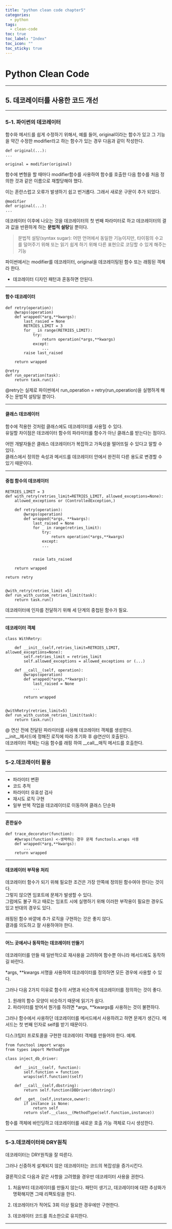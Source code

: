 ```yaml
---
title: "python clean code chapter5"
categories:
  - python
tags:
  - clean-code
toc: true
toc_label: "Index"
toc_icon: ""
toc_sticky: true
---
```

# Python Clean Code

---

## 5. 데코레이터를 사용한 코드 개선

---

### 5-1. 파이썬의 데코레이터

함수와 메서드를 쉽게 수정하기 위해서,
예를 들어, original이라는 함수가 있고 그 기능을 약간 수정한 modifier라고 하는 함수가 있는 경우 다음과 같이 작성한다.
```
def original(...):
...

original = modifier(original)
```
함수에 변형을 할 때마다 modifier함수를 사용하여 함수를 호출한 다음 함수를 처음 정의한 것과 같은 이름으로 재할당해야 했다.

이는 혼란스럽고 오류가 발생하기 쉽고 번거롭다. 그래서 새로운 구문이 추가 되었다.

```
@modifier
def original(...):
...
```
데코레이터 이후에 나오는 것을 데코레이터의 첫 번째 파라미터로 하고 데코레이터의 결과 값을 반환하게 하는 **문법적 설탕**일 뿐이다.

>문법적 설탕(syntax sugar): 어떤 언어에서 동일한 기능이지만, 타이핑의 수고를 덜어주기 위해 또는 읽기 쉽게 하기 위해 다른 표현으로 코딩할 수 있게 해주는 기능

파이썬에서는 modifier를 데코레이터, original을 데코레이팅된 함수 또는 래핑된 객체라 한다.


* 데코레이터 디자인 패턴과 혼동하면 안된다.

---

#### 함수 데코레이터


```
def retry(operation):
    @wraps(operation)
    def wrapped(*arg,**kwargs):
        last_rasied = None
        RETRIES_LIMIT = 3
        for _ in range(RETRIES_LIMIT):
            try:
                return operation(*args,**kwargs)
            except:
                ...
        raise last_raised

    return wrapped

@retry
def run_operation(task):
    return task.run()
```

@retry는 실제로 파이썬에서 run_operation = retry(run_operation)을 실행하게 해주는 문법적 설탕일 뿐이다.

---

#### 클래스 데코레이터

함수에 적용한 것처럼 클래스에도 데코레이터를 사용헐 수 있다.  
유일할 차이점은 데코레이터 함수의 파라미터롤 함수가 아닌 클래스를 받는다는 점이다.

어떤 개발자들은 클래스 데코레이터가 복잡하고 가독성을 떨어뜨릴 수 있다고 말할 수 있다.  
클래스에서 정의한 속성과 메서드를 데코레이터 안에서 완전히 다른 용도로 변경할 수 있기 때문이다.

---

#### 중첩 함수의 데코레이터

```
RETRIES_LIMIT = 3
def with_retry(retries_limit=RETRIES_LIMIT, allowed_exceptions=None):
    allowed_exceptions or (ControlledException,)
    
    def retry(operation):
        @wraps(operation)
        def wrapped(*args, **kwargs):
            last_raised = None
            for _ in range(retries_limit):
                try:
                    return operation(*args,**kwargs)
                except:
                ...


            rasie lats_raised
        
    return wrapped
    
return retry


@with_retry(retries_limit =5)
def run_with_custom_retries_limit(task):
    return task.run()

```
데코레이터에 인자를 전달하기 위해 세 단계의 중첩된 함수가 필요.

---

#### 데코레이터 객체

```
class WithRetry:

    def __init__(self,retries_limit=RETRIES_LIMIT, allowed_exceptions=None):
        self.retries_limit = retries_limit
        self.allowed_exceptions = allowed_exceptions or (...)

    def __call__(self, operation):
        @wraps(operation)
        def wrapped(*args,**kwargs):
            last_raised = None
            ...

        return wrapped


@withRetry(retries_limit=5)
def run_with_custom_retries_limit(task):
    return task.run()
```

@ 연산 전에 전달된 파라미터를 사용해 데코레이터 객체를 생성한다.  
__init__메서드에 정해진 로직에 따라 초기화 후 @연산이 호출된다.   
데코레이터 객체는 다음 함수를 래핑 하여 __call__매직 메서드를 호출한다.

---

### 5-2.데코레이터 활용

---

+ 파라미터 변환
+ 코드 추적
+ 파라미터 유효성 검사
+ 재시도 로직 구현
+ 일부 반복 작업을 데코레이터로 이동하여 클래스 단순화


---

#### 흔한실수

```
def trace_decorator(function):
    #@wraps(function) <-생략하는 경우 문제 functools.wraps 사용
    def wrapped(*arg,**kwargs):
        ...
    return wrapped
```

----

#### 데코레이터 부작용 처리

데코레이터 함수가 되기 위해 필요한 조건은 가장 안쪽에 정의된 함수여야 한다는 것이다.  
그렇지 않으면 임포트에 문제가 발생할 수 있다.  
그럼에도 불구 하고 때로는 임포트 시에 실행하기 위해 이러한 부작용이 필요한 경우도 있고 반대의 경우도 있다.  

래핑된 함수 바깥에 추가 로직을 구현하는 것은 좋지 않다.  
결과를 의도하고 잘 사용하여야 한다.

---

#### 어느 곳에서나 동작하는 데코레이터 만들기

데코레이터를 만들 때 일반적으로 재사용을 고려하여 함수뿐 아니라 메서드에도 동작하길 바란다.

*args, **kwargs 서명을 사용하여 데코레이터를 정의하면 모든 경우에 사용할 수 있다.

그러나 다음 2가지 이유로 함수의 서명과 비슷하게 데코레이터를 정의하는 것이 좋다.

1. 원래의 함수 모양이 비슷하기 때문에 읽기가 쉽다.
2. 파라미터를 받어서 뭔가를 하려면 *args, **kwargs를 사용하는 것이 불편하다.

그러나 함수에서 사용하던 데코레이터를 메서드에서 사용하려고 하면 문제가 생긴다. 메서드는 첫 번째 인자로 self를 받기 때문이다.

디스크팁터 프로토콜을 구현한 데코레이터 객체를 만들어야 한다.
예제.
```
from functool import wraps
from types import MethodType

class inject_db_driver:

    def __init__(self, function):
        self.function = function
        wraps(self.function)(self)

    def __call__(self,dbstring):
        return self.function(DBDriver(dbstring))

    def __get__(self,instance,owner):
        if instance is None:
            return self
        return slef.__class__(MethodType(self.function,instance))
```
함수를 객체에 바인딩하고 데코레이터를 새로운 호출 가능 객체로 다시 생성한다.

---

### 5-3.데코레이터와 DRY원칙

데코레이터는 DRY원칙을 잘 따른다.

그러나 신중하게 설계되지 않은 데코레이터는 코드의 복잡성을 증가시킨다. 

결론적으로 다음과 같은 사항을 고려했을 경우만 데코레이터 사용을 권한다.

1. 처음부터 데코레이터를 만들지 않는다. 패턴이 생기고, 데코레이터에 대한 추상화가 명확해지면 그때 리팩토링을 한다.

2. 데코레이터가 적어도 3회 이상 필요한 경우에만 구현한다.

3. 데코레이터 코드를 최소한으로 유지한다.

---


